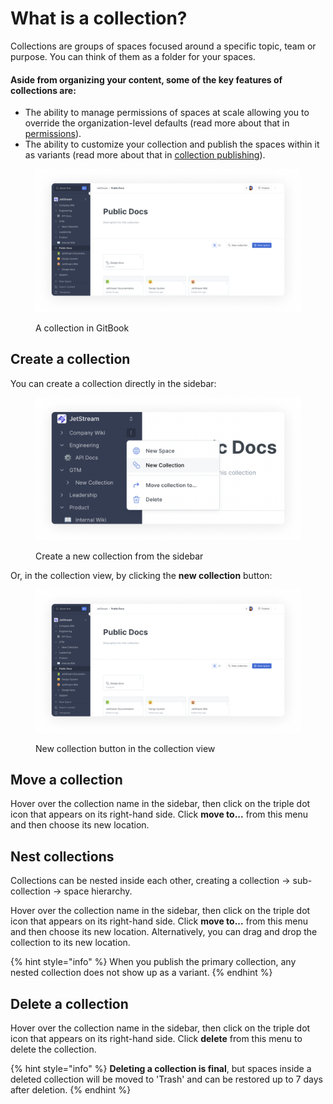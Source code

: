# What is a collection?

Collections are groups of spaces focused around a specific topic, team or purpose. You can think of them as a folder for your spaces.

#### Aside from organizing your content, some of the key features of collections are:

* The ability to manage permissions of spaces at scale allowing you to override the organization-level defaults (read more about that in [permissions](../../account-management/member-management/permissions-and-inheritance.md)).
* The ability to customize your collection and publish the spaces within it as variants (read more about that in [collection publishing](../../publishing/share/collection-publishing.md)).

<figure><img src="../../.gitbook/assets/collection.png" alt=""><figcaption><p>A collection in GitBook</p></figcaption></figure>

## Create a collection

You can create a collection directly in the sidebar:

<figure><img src="../../.gitbook/assets/new collection.png" alt=""><figcaption><p>Create a new collection from the sidebar</p></figcaption></figure>

Or, in the collection view, by clicking the **new collection** button:

<figure><img src="../../.gitbook/assets/collection.png" alt=""><figcaption><p>New collection button in the collection view</p></figcaption></figure>

## Move a collection

Hover over the collection name in the sidebar, then click on the triple dot icon that appears on its right-hand side. Click **move to...** from this menu and then choose its new location.

## Nest collections

Collections can be nested inside each other, creating a collection -> sub-collection -> space hierarchy.

Hover over the collection name in the sidebar, then click on the triple dot icon that appears on its right-hand side. Click **move to...** from this menu and then choose its new location. Alternatively, you can drag and drop the collection to its new location.

{% hint style="info" %}
When you publish the primary collection, any nested collection does not show up as a variant.
{% endhint %}

## Delete a collection

Hover over the collection name in the sidebar, then click on the triple dot icon that appears on its right-hand side. Click **delete** from this menu to delete the collection.

{% hint style="info" %}
**Deleting a collection is final**, but spaces inside a deleted collection will be moved to 'Trash' and can be restored up to 7 days after deletion.
{% endhint %}
